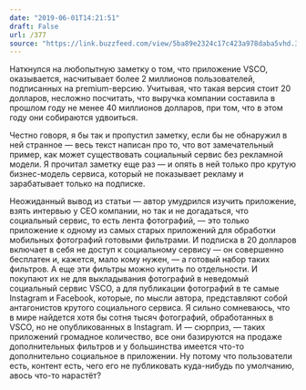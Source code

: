 ```yaml
---
date: "2019-06-01T14:21:51"
draft: False
url: /377
source: "https://link.buzzfeed.com/view/5ba89e2324c17c423a978daba5vhd.3xb/f40fe755"
---
```


Наткнулся на любопытную заметку о том, что приложение VSCO, оказывается, насчитывает более 2 миллионов пользователей, подписанных на premium-версию. Учитывая, что такая версия стоит 20 долларов, несложно посчитать, что выручка компании составила в прошлом году не менее 40 миллионов долларов, при том, что в этом году они собираются удвоиться.

Честно говоря, я бы так и пропустил заметку, если бы не обнаружил в ней странное — весь текст написан про то, что вот замечательный пример, как может существовать социальный сервис без рекламной модели. Я прочитал заметку еще раз — и опять в ней только про крутую бизнес-модель сервиса, который не показывает рекламу и зарабатывает только на подписке.

Неожиданный вывод из статьи — автор умудрился изучить приложение, взять интервью у CEO компании, но так и не догадаться, что социальный сервис, то есть лента фотографий, — это только приложение к одному из самых старых приложений для обработки мобильных фотографий готовыми фильтрами. И подписка в 20 долларов включает в себя не доступ к социальному сервису — он совершенно бесплатен и, кажется, мало кому нужен, — а готовый набор таких фильтров. А еще эти фильтры можно купить по отдельности. И покупают их не для выкладывания фотографий в неведомый социальный сервис VSCO, а для публикации фотографий в те самые Instagram и Facebook, которые, по мысли автора, представляют собой антагонистов крутого социального сервиса. Я сильно сомневаюсь, что в мире найдется хотя бы сотня тысяч фотографий, обработанных в VSCO, но не опубликованных в Instagram. И — сюрприз, — таких приложений громадное количество, все они базируются на продаже дополнительных фильтров и у большинства имеется что-то дополнительно социальное в приложении. Ну потому что пользователи есть, контент есть, чего его не публиковать куда-нибудь по умолчанию, авось что-то нарастёт?
